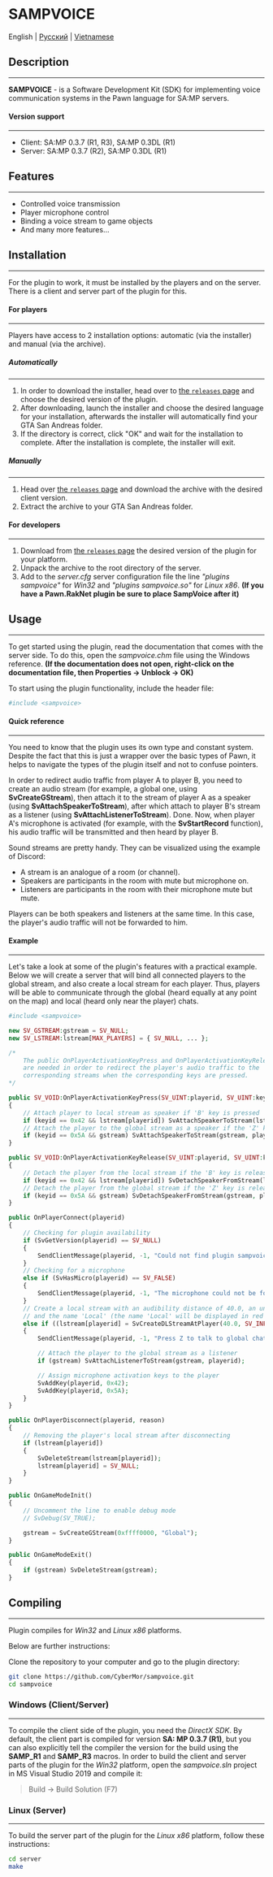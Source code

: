 # **SAMPVOICE**
English | [Русский](https://github.com/vdgiapp/sampvoice/blob/test/README.ru.md) | [Vietnamese](https://github.com/vdgiapp/sampvoice/blob/test/README.vn.md)

## Description
---------------------------------
**SAMPVOICE** - is a Software Development Kit (SDK) for implementing voice communication systems in the Pawn language for SA:MP servers.

#### Version support
----------------------------------
* Client: SA:MP 0.3.7 (R1, R3), SA:MP 0.3DL (R1)
* Server: SA:MP 0.3.7 (R2), SA:MP 0.3DL (R1)

## Features
---------------------------------
* Controlled voice transmission
* Player microphone control
* Binding a voice stream to game objects
* And many more features...

## Installation
---------------------------------
For the plugin to work, it must be installed by the players and on the server. There is a client and server part of the plugin for this.

#### For players
---------------------------------
Players have access to 2 installation options: automatic (via the installer) and manual (via the archive).

##### Automatically
---------------------------------
1. In order to download the installer, head over to [the `releases` page](https://github.com/CyberMor/sampvoice/releases) and choose the desired version of the plugin.
2. After downloading, launch the installer and choose the desired language for your installation, afterwards the installer will automatically find your GTA San Andreas folder.
3. If the directory is correct, click "OK" and wait for the installation to complete. After the installation is complete, the installer will exit.

##### Manually
---------------------------------
1. Head over [the `releases` page](https://github.com/CyberMor/sampvoice/releases) and download the archive with the desired client version.
2. Extract the archive to your GTA San Andreas folder.

#### For developers
---------------------------------
1. Download from [the `releases` page](https://github.com/CyberMor/sampvoice/releases) the desired version of the plugin for your platform.
2. Unpack the archive to the root directory of the server.
3. Add to the *server.cfg* server configuration file the line *"plugins sampvoice"* for *Win32* and *"plugins sampvoice.so"* for *Linux x86*. **(If you have a Pawn.RakNet plugin be sure to place SampVoice after it)**

## Usage
---------------------------------
To get started using the plugin, read the documentation that comes with the server side. To do this, open the *sampvoice.chm* file using the Windows reference. **(If the documentation does not open, right-click on the documentation file, then Properties -> Unblock -> OK)**

To start using the plugin functionality, include the header file:
```php
#include <sampvoice>
```

#### Quick reference
---------------------------------
You need to know that the plugin uses its own type and constant system. Despite the fact that this is just a wrapper over the basic types of Pawn, it helps to navigate the types of the plugin itself and not to confuse pointers.

In order to redirect audio traffic from player A to player B, you need to create an audio stream (for example, a global one, using **SvCreateGStream**), then attach it to the stream of player A as a speaker (using **SvAttachSpeakerToStream**), after which attach to player B's stream as a listener (using **SvAttachListenerToStream**). Done. Now, when player A's microphone is activated (for example, with the **SvStartRecord** function), his audio traffic will be transmitted and then heard by player B.

Sound streams are pretty handy. They can be visualized using the example of Discord:
* A stream is an analogue of a room (or channel).
* Speakers are participants in the room with mute but microphone on.
* Listeners are participants in the room with their microphone mute but mute.

Players can be both speakers and listeners at the same time. In this case, the player's audio traffic will not be forwarded to him.

#### Example
---------------------------------
Let's take a look at some of the plugin's features with a practical example. Below we will create a server that will bind all connected players to the global stream, and also create a local stream for each player. Thus, players will be able to communicate through the global (heard equally at any point on the map) and local (heard only near the player) chats.
```php
#include <sampvoice>

new SV_GSTREAM:gstream = SV_NULL;
new SV_LSTREAM:lstream[MAX_PLAYERS] = { SV_NULL, ... };

/*
    The public OnPlayerActivationKeyPress and OnPlayerActivationKeyRelease
    are needed in order to redirect the player's audio traffic to the
    corresponding streams when the corresponding keys are pressed.
*/

public SV_VOID:OnPlayerActivationKeyPress(SV_UINT:playerid, SV_UINT:keyid) 
{
    // Attach player to local stream as speaker if 'B' key is pressed
    if (keyid == 0x42 && lstream[playerid]) SvAttachSpeakerToStream(lstream[playerid], playerid);
    // Attach the player to the global stream as a speaker if the 'Z' key is pressed
    if (keyid == 0x5A && gstream) SvAttachSpeakerToStream(gstream, playerid);
}

public SV_VOID:OnPlayerActivationKeyRelease(SV_UINT:playerid, SV_UINT:keyid)
{
    // Detach the player from the local stream if the 'B' key is released
    if (keyid == 0x42 && lstream[playerid]) SvDetachSpeakerFromStream(lstream[playerid], playerid);
    // Detach the player from the global stream if the 'Z' key is released
    if (keyid == 0x5A && gstream) SvDetachSpeakerFromStream(gstream, playerid);
}

public OnPlayerConnect(playerid)
{
    // Checking for plugin availability
    if (SvGetVersion(playerid) == SV_NULL)
    {
        SendClientMessage(playerid, -1, "Could not find plugin sampvoice.");
    }
    // Checking for a microphone
    else if (SvHasMicro(playerid) == SV_FALSE)
    {
        SendClientMessage(playerid, -1, "The microphone could not be found.");
    }
    // Create a local stream with an audibility distance of 40.0, an unlimited number of listeners
    // and the name 'Local' (the name 'Local' will be displayed in red in the players' speakerlist)
    else if ((lstream[playerid] = SvCreateDLStreamAtPlayer(40.0, SV_INFINITY, playerid, 0xff0000ff, "Local")))
    {
        SendClientMessage(playerid, -1, "Press Z to talk to global chat and B to talk to local chat.");

        // Attach the player to the global stream as a listener
        if (gstream) SvAttachListenerToStream(gstream, playerid);

        // Assign microphone activation keys to the player
        SvAddKey(playerid, 0x42);
        SvAddKey(playerid, 0x5A);
    }
}

public OnPlayerDisconnect(playerid, reason)
{
    // Removing the player's local stream after disconnecting
    if (lstream[playerid])
    {
        SvDeleteStream(lstream[playerid]);
        lstream[playerid] = SV_NULL;
    }
}

public OnGameModeInit()
{
    // Uncomment the line to enable debug mode
    // SvDebug(SV_TRUE);

    gstream = SvCreateGStream(0xffff0000, "Global");
}

public OnGameModeExit()
{
    if (gstream) SvDeleteStream(gstream);
}
```

## Compiling
---------------------------------
Plugin compiles for *Win32* and *Linux x86* platforms.

Below are further instructions:

Clone the repository to your computer and go to the plugin directory:
```sh
git clone https://github.com/CyberMor/sampvoice.git
cd sampvoice
```

### Windows (Client/Server)
---------------------------------
To compile the client side of the plugin, you need the *DirectX SDK*. By default, the client part is compiled for version **SA: MP 0.3.7 (R1)**, but you can also explicitly tell the compiler the version for the build using the **SAMP_R1** and **SAMP_R3** macros. In order to build the client and server parts of the plugin for the *Win32* platform, open the *sampvoice.sln* project in MS Visual Studio 2019 and compile it:
> Build -> Build Solution (F7)

### Linux (Server)
---------------------------------
To build the server part of the plugin for the *Linux x86* platform, follow these instructions:
```sh
cd server
make
```
